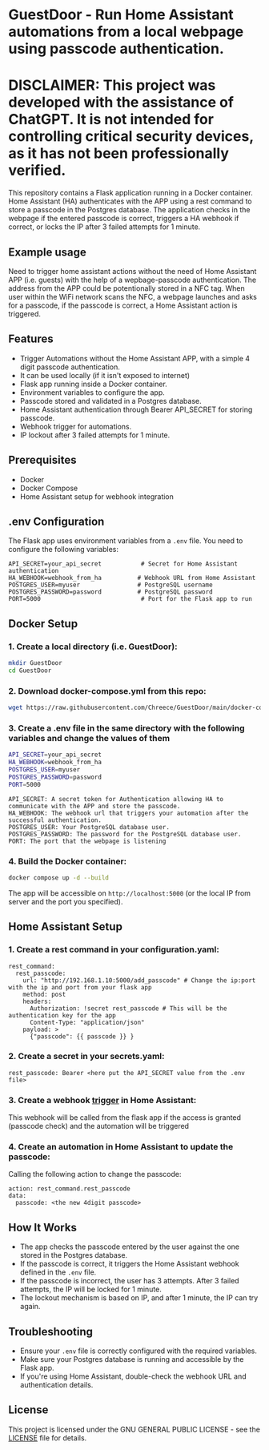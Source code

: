 # GuestDoor - Run Home Assistant automations from a local webpage using passcode authentication.

# DISCLAIMER: This project was developed with the assistance of ChatGPT. It is not intended for controlling critical security devices, as it has not been professionally verified.

This repository contains a Flask application running in a Docker container. Home Assistant (HA) authenticates with the APP using a rest command to store a passcode in the Postgres database. The application checks in the webpage if the entered passcode is correct, triggers a HA webhook if correct, or locks the IP after 3 failed attempts for 1 minute.

## Example usage

Need to trigger home assistant actions without the need of Home Assistant APP (i.e. guests) with the help of a wepbage-passcode authentication.
The address from the APP could be potentionally stored in a NFC tag.
When user within the WiFi network scans the NFC, a webpage launches and asks for a passcode, if the passcode is correct, a Home Assistant action is triggered.

## Features

- Trigger Automations without the Home Assistant APP, with a simple 4 digit passcode authentication.
- It can be used locally (if it isn't exposed to internet)
- Flask app running inside a Docker container.
- Environment variables to configure the app.
- Passcode stored and validated in a Postgres database.
- Home Assistant authentication through Bearer API_SECRET for storing passcode.
- Webhook trigger for automations.
- IP lockout after 3 failed attempts for 1 minute.

## Prerequisites

- Docker
- Docker Compose
- Home Assistant setup for webhook integration

## .env Configuration

The Flask app uses environment variables from a `.env` file. You need to configure the following variables:

```env
API_SECRET=your_api_secret           # Secret for Home Assistant authentication
HA_WEBHOOK=webhook_from_ha          # Webhook URL from Home Assistant
POSTGRES_USER=myuser                # PostgreSQL username
POSTGRES_PASSWORD=password          # PostgreSQL password
PORT=5000                            # Port for the Flask app to run
```

## Docker Setup

### 1. Create a local directory (i.e. GuestDoor):

```bash
mkdir GuestDoor
cd GuestDoor
```

### 2. Download docker-compose.yml from this repo:

```bash
wget https://raw.githubusercontent.com/Chreece/GuestDoor/main/docker-compose.yml
```

### 3. Create a .env file in the same directory with the following variables and change the values of them

```bash
API_SECRET=your_api_secret
HA_WEBHOOK=webhook_from_ha
POSTGRES_USER=myuser
POSTGRES_PASSWORD=password
PORT=5000
```
```
API_SECRET: A secret token for Authentication allowing HA to communicate with the APP and store the passcode.
HA_WEBHOOK: The webhook url that triggers your automation after the successful authentication.
POSTGRES_USER: Your PostgreSQL database user.
POSTGRES_PASSWORD: The password for the PostgreSQL database user.
PORT: The port that the webpage is listening
```

### 4. Build the Docker container:

```bash
docker compose up -d --build
```

The app will be accessible on `http://localhost:5000` (or the local IP from server and the port you specified).

## Home Assistant Setup

### 1. Create a rest command in your configuration.yaml:

```
rest_command:
  rest_passcode:
    url: "http://192.168.1.10:5000/add_passcode" # Change the ip:port with the ip and port from your flask app
    method: post
    headers:
      Authorization: !secret rest_passcode # This will be the authentication key for the app
      Content-Type: "application/json"
    payload: >
      {"passcode": {{ passcode }} }
```
### 2. Create a secret in your secrets.yaml:

```
rest_passcode: Bearer <here put the API_SECRET value from the .env file>
```

### 3. Create a webhook [trigger](https://www.home-assistant.io/docs/automation/trigger/#webhook-trigger) in Home Assistant:

This webhook will be called from the flask app if the access is granted (passcode check) and the automation will be triggered

### 4. Create an automation in Home Assistant to update the passcode:

Calling the following action to change the passcode:
```
action: rest_command.rest_passcode
data:
  passcode: <the new 4digit passcode>

```

## How It Works

- The app checks the passcode entered by the user against the one stored in the Postgres database.
- If the passcode is correct, it triggers the Home Assistant webhook defined in the `.env` file.
- If the passcode is incorrect, the user has 3 attempts. After 3 failed attempts, the IP will be locked for 1 minute.
- The lockout mechanism is based on IP, and after 1 minute, the IP can try again.

## Troubleshooting

- Ensure your `.env` file is correctly configured with the required variables.
- Make sure your Postgres database is running and accessible by the Flask app.
- If you're using Home Assistant, double-check the webhook URL and authentication details.

## License

This project is licensed under the GNU GENERAL PUBLIC LICENSE - see the [LICENSE](LICENSE) file for details.